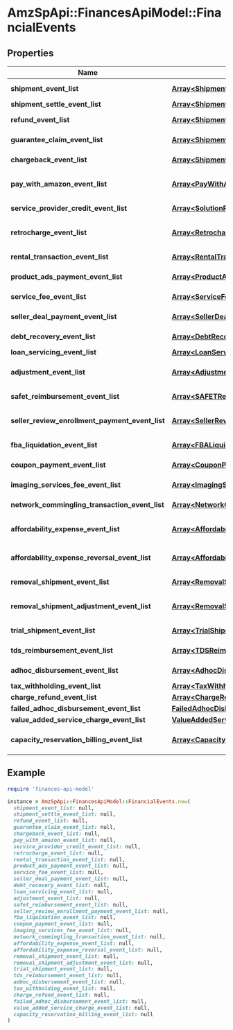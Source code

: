 # AmzSpApi::FinancesApiModel::FinancialEvents

## Properties

| Name | Type | Description | Notes |
| ---- | ---- | ----------- | ----- |
| **shipment_event_list** | [**Array&lt;ShipmentEvent&gt;**](ShipmentEvent.md) | A list of shipment event information. | [optional] |
| **shipment_settle_event_list** | [**Array&lt;ShipmentEvent&gt;**](ShipmentEvent.md) | A list of &#x60;ShipmentEvent&#x60; items. | [optional] |
| **refund_event_list** | [**Array&lt;ShipmentEvent&gt;**](ShipmentEvent.md) | A list of shipment event information. | [optional] |
| **guarantee_claim_event_list** | [**Array&lt;ShipmentEvent&gt;**](ShipmentEvent.md) | A list of shipment event information. | [optional] |
| **chargeback_event_list** | [**Array&lt;ShipmentEvent&gt;**](ShipmentEvent.md) | A list of shipment event information. | [optional] |
| **pay_with_amazon_event_list** | [**Array&lt;PayWithAmazonEvent&gt;**](PayWithAmazonEvent.md) | A list of events related to the seller&#39;s Pay with Amazon account. | [optional] |
| **service_provider_credit_event_list** | [**Array&lt;SolutionProviderCreditEvent&gt;**](SolutionProviderCreditEvent.md) | A list of information about solution provider credits. | [optional] |
| **retrocharge_event_list** | [**Array&lt;RetrochargeEvent&gt;**](RetrochargeEvent.md) | A list of information about Retrocharge or RetrochargeReversal events. | [optional] |
| **rental_transaction_event_list** | [**Array&lt;RentalTransactionEvent&gt;**](RentalTransactionEvent.md) | A list of rental transaction event information. | [optional] |
| **product_ads_payment_event_list** | [**Array&lt;ProductAdsPaymentEvent&gt;**](ProductAdsPaymentEvent.md) | A list of sponsored products payment events. | [optional] |
| **service_fee_event_list** | [**Array&lt;ServiceFeeEvent&gt;**](ServiceFeeEvent.md) | A list of information about service fee events. | [optional] |
| **seller_deal_payment_event_list** | [**Array&lt;SellerDealPaymentEvent&gt;**](SellerDealPaymentEvent.md) | A list of payment events for deal-related fees. | [optional] |
| **debt_recovery_event_list** | [**Array&lt;DebtRecoveryEvent&gt;**](DebtRecoveryEvent.md) | A list of debt recovery event information. | [optional] |
| **loan_servicing_event_list** | [**Array&lt;LoanServicingEvent&gt;**](LoanServicingEvent.md) | A list of loan servicing events. | [optional] |
| **adjustment_event_list** | [**Array&lt;AdjustmentEvent&gt;**](AdjustmentEvent.md) | A list of adjustment event information for the seller&#39;s account. | [optional] |
| **safet_reimbursement_event_list** | [**Array&lt;SAFETReimbursementEvent&gt;**](SAFETReimbursementEvent.md) | A list of SAFETReimbursementEvents. | [optional] |
| **seller_review_enrollment_payment_event_list** | [**Array&lt;SellerReviewEnrollmentPaymentEvent&gt;**](SellerReviewEnrollmentPaymentEvent.md) | A list of information about fee events for the Early Reviewer Program. | [optional] |
| **fba_liquidation_event_list** | [**Array&lt;FBALiquidationEvent&gt;**](FBALiquidationEvent.md) | A list of FBA inventory liquidation payment events. | [optional] |
| **coupon_payment_event_list** | [**Array&lt;CouponPaymentEvent&gt;**](CouponPaymentEvent.md) | A list of coupon payment event information. | [optional] |
| **imaging_services_fee_event_list** | [**Array&lt;ImagingServicesFeeEvent&gt;**](ImagingServicesFeeEvent.md) | A list of fee events related to Amazon Imaging services. | [optional] |
| **network_commingling_transaction_event_list** | [**Array&lt;NetworkComminglingTransactionEvent&gt;**](NetworkComminglingTransactionEvent.md) | A list of network commingling transaction events. | [optional] |
| **affordability_expense_event_list** | [**Array&lt;AffordabilityExpenseEvent&gt;**](AffordabilityExpenseEvent.md) | A list of expense information related to an affordability promotion. | [optional] |
| **affordability_expense_reversal_event_list** | [**Array&lt;AffordabilityExpenseEvent&gt;**](AffordabilityExpenseEvent.md) | A list of expense information related to an affordability promotion. | [optional] |
| **removal_shipment_event_list** | [**Array&lt;RemovalShipmentEvent&gt;**](RemovalShipmentEvent.md) | A list of removal shipment event information. | [optional] |
| **removal_shipment_adjustment_event_list** | [**Array&lt;RemovalShipmentAdjustmentEvent&gt;**](RemovalShipmentAdjustmentEvent.md) | A comma-delimited list of Removal shipmentAdjustment details for FBA inventory. | [optional] |
| **trial_shipment_event_list** | [**Array&lt;TrialShipmentEvent&gt;**](TrialShipmentEvent.md) | A list of information about trial shipment financial events. | [optional] |
| **tds_reimbursement_event_list** | [**Array&lt;TDSReimbursementEvent&gt;**](TDSReimbursementEvent.md) | A list of &#x60;TDSReimbursementEvent&#x60; items. | [optional] |
| **adhoc_disbursement_event_list** | [**Array&lt;AdhocDisbursementEvent&gt;**](AdhocDisbursementEvent.md) | A list of &#x60;AdhocDisbursement&#x60; events. | [optional] |
| **tax_withholding_event_list** | [**Array&lt;TaxWithholdingEvent&gt;**](TaxWithholdingEvent.md) | A list of &#x60;TaxWithholding&#x60; events. | [optional] |
| **charge_refund_event_list** | [**Array&lt;ChargeRefundEvent&gt;**](ChargeRefundEvent.md) | A list of charge refund events. | [optional] |
| **failed_adhoc_disbursement_event_list** | [**FailedAdhocDisbursementEventList**](FailedAdhocDisbursementEventList.md) |  | [optional] |
| **value_added_service_charge_event_list** | [**ValueAddedServiceChargeEventList**](ValueAddedServiceChargeEventList.md) |  | [optional] |
| **capacity_reservation_billing_event_list** | [**Array&lt;CapacityReservationBillingEvent&gt;**](CapacityReservationBillingEvent.md) | A list of &#x60;CapacityReservationBillingEvent&#x60; events. | [optional] |

## Example

```ruby
require 'finances-api-model'

instance = AmzSpApi::FinancesApiModel::FinancialEvents.new(
  shipment_event_list: null,
  shipment_settle_event_list: null,
  refund_event_list: null,
  guarantee_claim_event_list: null,
  chargeback_event_list: null,
  pay_with_amazon_event_list: null,
  service_provider_credit_event_list: null,
  retrocharge_event_list: null,
  rental_transaction_event_list: null,
  product_ads_payment_event_list: null,
  service_fee_event_list: null,
  seller_deal_payment_event_list: null,
  debt_recovery_event_list: null,
  loan_servicing_event_list: null,
  adjustment_event_list: null,
  safet_reimbursement_event_list: null,
  seller_review_enrollment_payment_event_list: null,
  fba_liquidation_event_list: null,
  coupon_payment_event_list: null,
  imaging_services_fee_event_list: null,
  network_commingling_transaction_event_list: null,
  affordability_expense_event_list: null,
  affordability_expense_reversal_event_list: null,
  removal_shipment_event_list: null,
  removal_shipment_adjustment_event_list: null,
  trial_shipment_event_list: null,
  tds_reimbursement_event_list: null,
  adhoc_disbursement_event_list: null,
  tax_withholding_event_list: null,
  charge_refund_event_list: null,
  failed_adhoc_disbursement_event_list: null,
  value_added_service_charge_event_list: null,
  capacity_reservation_billing_event_list: null
)
```

